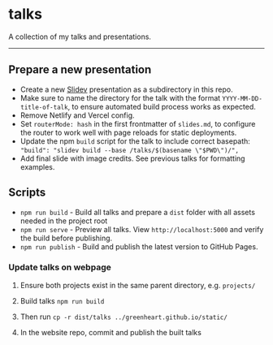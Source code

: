 # talks

A collection of my talks and presentations.

---

## Prepare a new presentation

- Create a new [Slidev](https://sli.dev/) presentation as a subdirectory in this repo.
- Make sure to name the directory for the talk with the format `YYYY-MM-DD-title-of-talk`, to ensure automated build process works as expected.
- Remove Netlify and Vercel config.
- Set `routerMode: hash` in the first frontmatter of `slides.md`, to configure the router to work well with page reloads for static deployments.
- Update the npm `build` script for the talk to include correct basepath: `"build": "slidev build --base /talks/$(basename \"$PWD\")/",`
- Add final slide with image credits. See previous talks for formatting examples.

## Scripts

- `npm run build` - Build all talks and prepare a `dist` folder with all assets needed in the project root
- `npm run serve` - Preview all talks. View `http://localhost:5000` and verify the build before publishing.
- `npm run publish` - Build and publish the latest version to GitHub Pages.

### Update talks on webpage

1. Ensure both projects exist in the same parent directory, e.g. `projects/`

2. Build talks `npm run build`

3. Then run `cp -r dist/talks ../greenheart.github.io/static/`

4. In the website repo, commit and publish the built talks